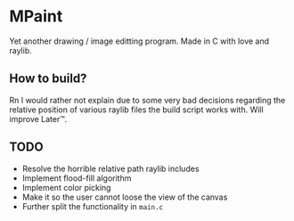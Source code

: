 # MPaint
Yet another drawing / image editting program. Made in C with love and raylib.

## How to build?

Rn I would rather not explain due to some very bad decisions regarding the relative position of various raylib files the build script works with. Will improve Later™.

## TODO

- Resolve the horrible relative path raylib includes
- Implement flood-fill algorithm
- Implement color picking
- Make it so the user cannot loose the view of the canvas
- Further split the functionality in `main.c`